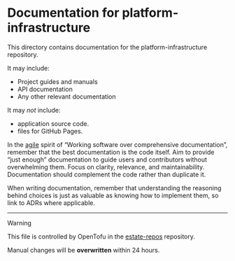 # Documentation for platform-infrastructure

This directory contains documentation for the platform-infrastructure repository.

It may include:
- Project guides and manuals
- API documentation
- Any other relevant documentation

It may _not_ include:
- application source code.
- files for GitHub Pages.

In the [agile](https://agilemanifesto.org/) spirit of “Working software over comprehensive documentation”, remember that the best documentation is the code itself. Aim to provide “just enough” documentation to guide users and contributors without overwhelming them. Focus on clarity, relevance, and maintainability. Documentation should complement the code rather than duplicate it.

When writing documentation, remember that understanding the reasoning behind choices is just as valuable as knowing how to implement them, so link to ADRs where applicable.

---

> [!WARNING]  
> This file is controlled by OpenTofu in the [estate-repos](https://github.com/evoteum/estate-repos) repository.  
>  
> Manual changes will be **overwritten** within 24 hours.
